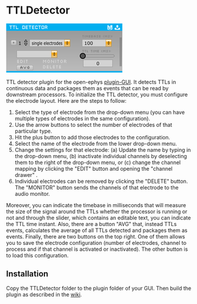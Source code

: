 # TTLDetector
![Plugin image](https://github.com/kensoSolutions/TTLDetector/blob/readme-edit/plugin.jpg "Plugin image")    

TTL detector plugin for the open-ephys [plugin-GUI](https://github.com/open-ephys/plugin-GUI/ "pluguin-GUI"). It detects TTLs in continuous data and packages them as events that can be read by downstream processors.
To initialize the TTL detector, you must configure the electrode layout. Here are the steps to follow:  
1. Select the type of electrode from the drop-down menu (you can have multiple types of electrodes in the same configuration).
2. Use the arrow buttons to select the number of electrodes of that particular type.
3. Hit the plus button to add those electrodes to the configuration.
4. Select the name of the electrode from the lower drop-down menu.
5. Change the settings for that electrode: (a) Update the name by typing in the drop-down menu, (b) inactivate individual channels by deselecting them to the right of the drop-down menu, or (c) change the channel mapping by clicking the "EDIT" button and opening the "channel drawer" .
6. Individual electrodes can be removed by clicking the "DELETE" button. The "MONITOR" button sends the channels of that electrode to the audio monitor.  

Moreover, you can indicate the timebase in milliseconds that will measure the size of the signal around the TTLs whether the processor is running or not and through the slider, which contains an editable text, you can indicate the TTL time instant. Also, there are a button "AVG" that, instead TTLs events, calculates the average of all TTLs detected and packages them as events. Finally, there are two buttons on the top right. One of them allows you to save the electrode configuration (number of electrodes, channel to process and if that channel is activated or inactivated). The other button is to load this configuration.
## Installation
Copy the TTLDetector folder to the plugin folder of your GUI. Then build the plugin as described in the [wiki](https://open-ephys.atlassian.net/wiki/spaces/OEW/pages/491544/Installation "wiki").
